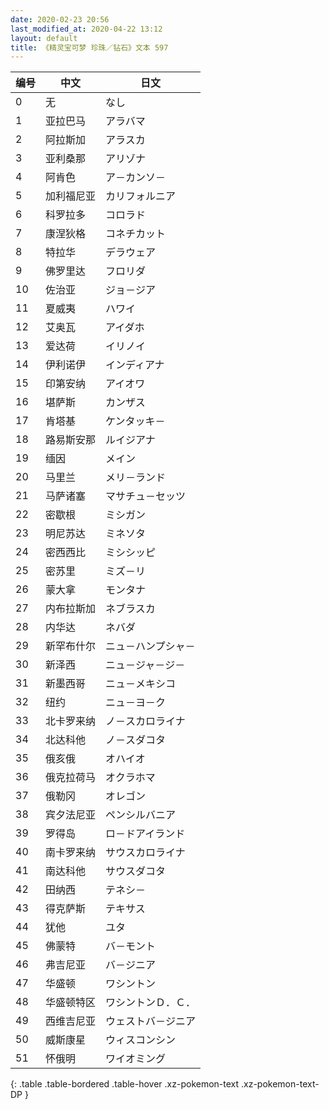 ```yaml
---
date: 2020-02-23 20:56
last_modified_at: 2020-04-22 13:12
layout: default
title: 《精灵宝可梦 珍珠／钻石》文本 597
---
```

| 编号 | 中文 | 日文 |
| ---- | ---- | ---- |
| 0 | 无 | なし |
| 1 | 亚拉巴马 | アラバマ |
| 2 | 阿拉斯加 | アラスカ |
| 3 | 亚利桑那 | アリゾナ |
| 4 | 阿肯色 | ア－カンソ－ |
| 5 | 加利福尼亚 | カリフォルニア |
| 6 | 科罗拉多 | コロラド |
| 7 | 康涅狄格 | コネチカット |
| 8 | 特拉华 | デラウェア |
| 9 | 佛罗里达 | フロリダ |
| 10 | 佐治亚 | ジョ－ジア |
| 11 | 夏威夷 | ハワイ |
| 12 | 艾奥瓦 | アイダホ |
| 13 | 爱达荷 | イリノイ |
| 14 | 伊利诺伊 | インディアナ |
| 15 | 印第安纳 | アイオワ |
| 16 | 堪萨斯 | カンザス |
| 17 | 肯塔基 | ケンタッキ－ |
| 18 | 路易斯安那 | ルイジアナ |
| 19 | 缅因 | メイン |
| 20 | 马里兰 | メリ－ランド |
| 21 | 马萨诸塞 | マサチュ－セッツ |
| 22 | 密歇根 | ミシガン |
| 23 | 明尼苏达 | ミネソタ |
| 24 | 密西西比 | ミシシッピ |
| 25 | 密苏里 | ミズ－リ |
| 26 | 蒙大拿 | モンタナ |
| 27 | 内布拉斯加 | ネブラスカ |
| 28 | 内华达 | ネバダ |
| 29 | 新罕布什尔 | ニュ－ハンプシャ－ |
| 30 | 新泽西 | ニュ－ジャ－ジ－ |
| 31 | 新墨西哥 | ニュ－メキシコ |
| 32 | 纽约 | ニュ－ヨ－ク |
| 33 | 北卡罗来纳 | ノ－スカロライナ |
| 34 | 北达科他 | ノ－スダコタ |
| 35 | 俄亥俄 | オハイオ |
| 36 | 俄克拉荷马 | オクラホマ |
| 37 | 俄勒冈 | オレゴン |
| 38 | 宾夕法尼亚 | ペンシルバニア |
| 39 | 罗得岛 | ロ－ドアイランド |
| 40 | 南卡罗来纳 | サウスカロライナ |
| 41 | 南达科他 | サウスダコタ |
| 42 | 田纳西 | テネシ－ |
| 43 | 得克萨斯 | テキサス |
| 44 | 犹他 | ユタ |
| 45 | 佛蒙特 | バ－モント |
| 46 | 弗吉尼亚 | バ－ジニア |
| 47 | 华盛顿 | ワシントン |
| 48 | 华盛顿特区 | ワシントンＤ．Ｃ． |
| 49 | 西维吉尼亚 | ウェストバ－ジニア |
| 50 | 威斯康星 | ウィスコンシン |
| 51 | 怀俄明 | ワイオミング |
{: .table .table-bordered .table-hover .xz-pokemon-text .xz-pokemon-text-DP }